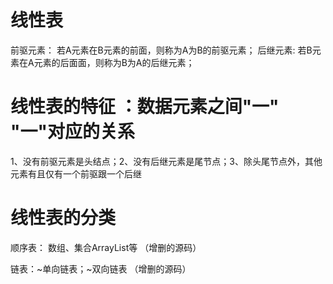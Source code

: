 # 线性表

前驱元素： 若A元素在B元素的前面，则称为A为B的前驱元素；
后继元素:  若B元素在A元素的后面面，则称为B为A的后继元素；

# 线性表的特征 ：数据元素之间"一" "一"对应的关系

1、没有前驱元素是头结点；2、没有后继元素是尾节点；3、除头尾节点外，其他元素有且仅有一个前驱跟一个后继

# 线性表的分类

顺序表： 数组、集合ArrayList等 （增删的源码）

链表：~单向链表；~双向链表  （增删的源码）